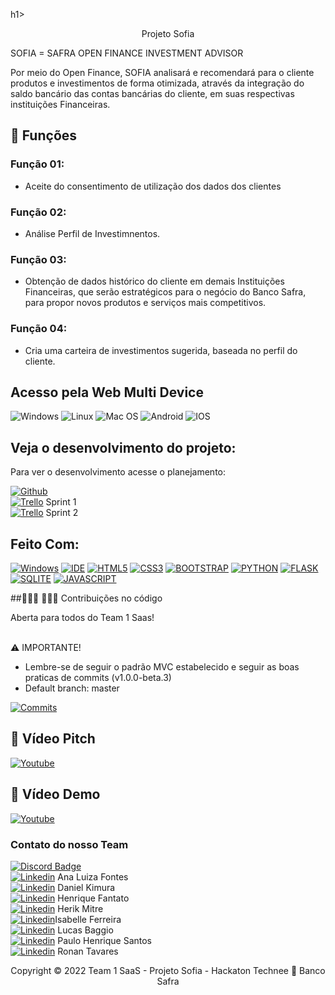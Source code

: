 h1> <p align="center"> Projeto Sofia </p> </h1>

SOFIA = SAFRA OPEN FINANCE INVESTMENT ADVISOR

Por meio do Open Finance, SOFIA analisará e recomendará para o cliente produtos e investimentos de forma otimizada, através da integração do saldo bancário das contas bancárias do cliente, em suas respectivas instituições Financeiras.

## 🔧 Funções 

### Função 01:
- Aceite do consentimento de utilização dos dados dos clientes

### Função 02:
- Análise Perfil de Investimnentos.

### Função 03:
- Obtenção de dados histórico do cliente em demais Instituições Financeiras, que serão estratégicos para o negócio do Banco Safra, para propor novos produtos e serviços mais competitivos.

### Função 04:
-  Cria uma carteira de investimentos sugerida, baseada no perfil do cliente.


## Acesso pela Web Multi Device

![Windows](https://img.shields.io/badge/Windows-0078D6?style=for-the-badge&logo=windows&logoColor=white)
![Linux](https://img.shields.io/badge/Linux-FF6600?style=for-the-badge&logo=linux&logoColor=white)
![Mac OS](https://img.shields.io/badge/mac%20os-000000?style=for-the-badge&logo=macos&logoColor=F0F0F0)
![Android](https://img.shields.io/badge/Android-3DDC84?style=for-the-badge&logo=Android&logoColor=white)
![IOS](https://img.shields.io/badge/iOS-000000?style=for-the-badge&logo=ios&logoColor=white)

## Veja o desenvolvimento do projeto:

Para ver o desenvolvimento acesse o planejamento:

[![Github](https://img.shields.io/badge/GitHub-100000?style=for-the-badge&logo=github&logoColor=white)](https://github.com/phsoaressantos/Saas.git)
<br>[![Trello](https://img.shields.io/badge/Trello-0052CC?style=for-the-badge&logo=trello&logoColor=white)](https://trello.com/invite/b/rETyqNzf/1c3d7e71d3e78ae40ca4f2d4ab29fe10/sprint1) Sprint 1
<br>[![Trello](https://img.shields.io/badge/Trello-0052CC?style=for-the-badge&logo=trello&logoColor=white)](https://trello.com/invite/b/AQ2vJ5Iy/0b6d22070875b53adf7751d29adda4cc/sprint-2-desenvolvimento) Sprint 2 

## Feito Com:
[![Windows](https://img.shields.io/badge/Windows-0078D6?style=for-the-badge&logo=windows&logoColor=white)](https://www.microsoft.com/pt-br/windows/get-windows-10)
[![IDE](https://img.shields.io/badge/Visual_studio_code-0078D4?style=for-the-badge&logo=visual%20studio%20code&logoColor=white)](https://code.visualstudio.com/)
[![HTML5](https://img.shields.io/badge/HTML5-E34F26?style=for-the-badge&logo=html5&logoColor=white)](https://developer.mozilla.org/pt-BR/docs/Web/HTML)
[![CSS3](https://img.shields.io/badge/CSS3-1572B6?style=for-the-badge&logo=css3&logoColor=white)](https://developer.mozilla.org/pt-BR/docs/Web/CSS)
[![BOOTSTRAP](	https://img.shields.io/badge/Bootstrap-563D7C?style=for-the-badge&logo=bootstrap&logoColor=white)](https://getbootstrap.com/)
[![PYTHON](https://img.shields.io/badge/Python-14354C?style=for-the-badge&logo=python&logoColor=white)](https://www.python.org/downloads/)
[![FLASK](https://img.shields.io/badge/Flask-000000?style=for-the-badge&logo=flask&logoColor=white)](https://flask.palletsprojects.com/en/2.1.x/)
[![SQLITE](https://img.shields.io/badge/SQLite-07405E?style=for-the-badge&logo=sqlite&logoColor=white)](https://getbootstrap.com/)
[![JAVASCRIPT](https://img.shields.io/badge/JavaScript-F7DF1E?style=for-the-badge&logo=javascript&logoColor=black)](https://www.javascript.com/)

##👨🏽‍💻 👩🏻‍💻 Contribuições no código

Aberta para todos do Team 1 Saas!

<br> ⚠️ IMPORTANTE! 

- Lembre-se de seguir o padrão MVC estabelecido e seguir as boas praticas de commits (v1.0.0-beta.3)
- Default branch: master

[![Commits](https://img.shields.io/badge/Manual-999999?style=for-the-badge&logo=BookStack&logoColor=white
)](https://www.conventionalcommits.org/pt-br/v1.0.0-beta.3/#especifica%c3%a7%c3%a3o)

## 🎥 Vídeo Pitch
[![Youtube](https://img.shields.io/badge/YouTube-FF0000?style=for-the-badge&logo=youtube&logoColor=white)](https://www.youtube.com/watch?v=dsRu2EXJORY)

## 🎥 Vídeo Demo
[![Youtube](https://img.shields.io/badge/YouTube-FF0000?style=for-the-badge&logo=youtube&logoColor=white)]()

### Contato do nosso Team

[![Discord Badge](https://img.shields.io/badge/Discord-7289DA?style=for-the-badge&logo=discord&logoColor=white)](https://discord.com/channels/956541505487667231/959447120220393482)
<br>[![Linkedin](https://img.shields.io/badge/LinkedIn-0077B5?style=for-the-badge&logo=linkedin&logoColor=white)](https://www.linkedin.com/in/ana-luiza-vieira-fontes-376a2569/) Ana Luiza Fontes
<br>[![Linkedin](https://img.shields.io/badge/LinkedIn-0077B5?style=for-the-badge&logo=linkedin&logoColor=white)](https://www.linkedin.com/in/daniel-shimoyama-52911b14b/) Daniel Kimura
<br>[![Linkedin](https://img.shields.io/badge/LinkedIn-0077B5?style=for-the-badge&logo=linkedin&logoColor=white)](https://www.linkedin.com/in/henrique-fantato-964691190/) Henrique Fantato
<br>[![Linkedin](https://img.shields.io/badge/LinkedIn-0077B5?style=for-the-badge&logo=linkedin&logoColor=white)](https://www.linkedin.com/in/herik-mitre-473999101) Herik Mitre
<br>[![Linkedin](https://img.shields.io/badge/LinkedIn-0077B5?style=for-the-badge&logo=linkedin&logoColor=white)](https://www.linkedin.com/in/isabelle-ferreira-vilela-32519a171/)Isabelle Ferreira
<br>[![Linkedin](https://img.shields.io/badge/LinkedIn-0077B5?style=for-the-badge&logo=linkedin&logoColor=white)](https://www.linkedin.com/in/lucas-baggio-96b4a0195/) Lucas Baggio
<br>[![Linkedin](https://img.shields.io/badge/LinkedIn-0077B5?style=for-the-badge&logo=linkedin&logoColor=white)](http://linkedin.com/in/paulo-henrique-santos-mba-19177aa3) Paulo Henrique Santos
<br>[![Linkedin](https://img.shields.io/badge/LinkedIn-0077B5?style=for-the-badge&logo=linkedin&logoColor=white)](https://www.linkedin.com/in/ronan-tavares/) Ronan Tavares




<p align="center">Copyright © 2022 Team 1 SaaS - Projeto Sofia - Hackaton Technee 🚀 Banco Safra</p>
